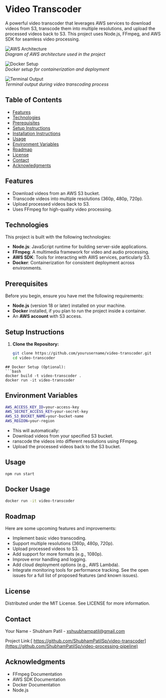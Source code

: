# Video Transcoder

A powerful video transcoder that leverages AWS services to download videos from S3, transcode them into multiple resolutions, and upload the processed videos back to S3. This project uses Node.js, FFmpeg, and AWS SDK for seamless video processing.

![AWS Architecture](https://github.com/user-attachments/assets/3dccd270-6ad4-479f-b86b-cd612d105983)  
*Diagram of AWS architecture used in the project*

![Docker Setup](https://github.com/user-attachments/assets/f9c01c27-b8dd-4734-926c-4b657c8f29a0)  
*Docker setup for containerization and deployment*

![Terminal Output](https://github.com/user-attachments/assets/ec08538b-057b-450c-800c-447c7e633900)  
*Terminal output during video transcoding process*

## Table of Contents

- [Features](#features)
- [Technologies](#technologies)
- [Prerequisites](#prerequisites)
- [Setup Instructions](#setup-instructions)
- [Installation Instructions](#installation-instructions)
- [Usage](#usage)
- [Environment Variables](#environment-variables)
- [Roadmap](#roadmap)
- [License](#license)
- [Contact](#contact)
- [Acknowledgments](#acknowledgments)

## Features

- Download videos from an AWS S3 bucket.
- Transcode videos into multiple resolutions (360p, 480p, 720p).
- Upload processed videos back to S3.
- Uses FFmpeg for high-quality video processing.

## Technologies

This project is built with the following technologies:

- **Node.js**: JavaScript runtime for building server-side applications.
- **FFmpeg**: A multimedia framework for video and audio processing.
- **AWS SDK**: Tools for interacting with AWS services, particularly S3.
- **Docker**: Containerization for consistent deployment across environments.

## Prerequisites

Before you begin, ensure you have met the following requirements:

- **Node.js** (version 18 or later) installed on your machine.
- **Docker** installed, if you plan to run the project inside a container.
- An **AWS account** with S3 access.

## Setup Instructions

1. **Clone the Repository:**

   ```bash
   git clone https://github.com/yourusername/video-transcoder.git
   cd video-transcoder

```
## Docker Setup (Optional):
```bash
docker build -t video-transcoder .
docker run -it video-transcoder

```
## Environment Variables
```bash
AWS_ACCESS_KEY_ID=your-access-key
AWS_SECRET_ACCESS_KEY=your-secret-key
AWS_S3_BUCKET_NAME=your-bucket-name
AWS_REGION=your-region
```
- This will automatically:
- Download videos from your specified S3 bucket.
- ranscode the videos into different resolutions using FFmpeg.
- Upload the processed videos back to the S3 bucket.
  
## Usage
```bah
npm run start

```
## Docker Usage
```bash
docker run -it video-transcoder

```
## Roadmap
Here are some upcoming features and improvements:

 - Implement basic video transcoding.
 - Support multiple resolutions (360p, 480p, 720p).
 - Upload processed videos to S3.
 - Add support for more formats (e.g., 1080p).
 - Improve error handling and logging.
 - Add cloud deployment options (e.g., AWS Lambda).
 - Integrate monitoring tools for performance tracking.
See the open issues for a full list of proposed features (and known issues).

## License
Distributed under the MIT License. See LICENSE for more information.

## Contact
Your Name - Shubham Patil - xshuubhampatil@gmail.com

Project Link:[ https://github.com/ShubhamPatilSp/video-transcoder](https://github.com/ShubhamPatilSp/video-processing-pipeline)

## Acknowledgments
- FFmpeg Documentation
- AWS SDK Documentation
- Docker Documentation
- Node.js
